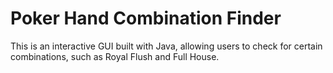 # Poker Hand Combination Finder

This is an interactive GUI built with Java, allowing users to check for certain combinations, such as Royal Flush and Full House.
